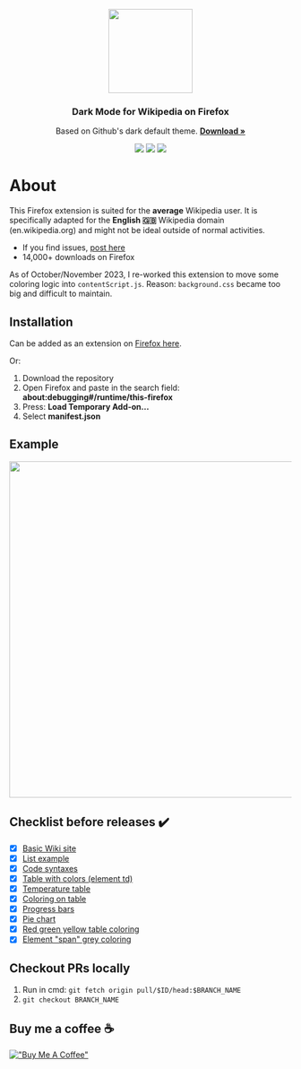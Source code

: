 <p align="center">
  <img src="https://github.com/hirschan/Dark-Mode-Wikipedia/blob/master/dark_wiki_icon_large.png" width="150"/>
</p>

<h3 align="center">Dark Mode for Wikipedia on Firefox</h3>
<p align="center">
Based on Github's dark default theme.
<a href="https://addons.mozilla.org/firefox/addon/dark-mode-for-wikipedia/"><strong>Download »</strong></a>
</p>


<p align="center">
<img src="https://img.shields.io/amo/users/dark-mode-for-wikipedia"/> <img src="https://img.shields.io/amo/dw/dark-mode-for-wikipedia"/> <img src="https://img.shields.io/github/issues/hirschan/Dark-Mode-Wikipedia"/>
</p>

# About
This Firefox extension is suited for the **average** Wikipedia user. It is specifically adapted for the **English 🇬🇧** Wikipedia domain (en.wikipedia.org) and might not be ideal outside of normal activities.
* If you find issues, [post here](https://github.com/hirschan/Dark-Mode-Wikipedia/issues/21)
* 14,000+ downloads on Firefox

As of October/November 2023, I re-worked this extension to move some coloring logic into `contentScript.js`. Reason: `background.css` became too big and difficult to maintain.

## Installation
Can be added as an extension on [Firefox here](https://addons.mozilla.org/firefox/addon/dark-mode-for-wikipedia/).

Or:
1. Download the repository
2. Open Firefox and paste in the search field: **about:debugging#/runtime/this-firefox**
3. Press: **Load Temporary Add-on...**
4. Select **manifest.json**

## Example
<img src ="https://github.com/hirschan/Dark-Mode-Wikipedia/blob/master/screenshots/screenshot_example_nov_2023.png" width="600">

## Checklist before releases ✔️
- [X] [Basic Wiki site](https://en.wikipedia.org/wiki/United_Kingdom)
- [X] [List example](https://en.wikipedia.org/wiki/List_of_countries_by_total_health_expenditure_per_capita)
- [X] [Code syntaxes](https://en.wikipedia.org/wiki/%22Hello,_World!%22_program#Examples)
- [X] [Table with colors (element td)](https://es.wikipedia.org/wiki/King_Crimson#Componentes_del_grupo_por_%C3%A1lbumes)
- [X] [Temperature table](https://en.wikipedia.org/wiki/London#Climate)
- [X] [Coloring on table](https://en.wikipedia.org/wiki/Democracy_Index#By_region)
- [X] [Progress bars](https://en.wikipedia.org/wiki/2018_Swedish_general_election#Parties)
- [X] [Pie chart](https://en.wikipedia.org/wiki/Wikipedia#Language_editions)
- [X] [Red green yellow table coloring](https://en.wikipedia.org/wiki/Nordic_Defence_Cooperation#Limitations)
- [X] [Element "span" grey coloring](https://en.wikipedia.org/wiki/Affricate)

## Checkout PRs locally
1. Run in cmd: `git fetch origin pull/$ID/head:$BRANCH_NAME`
2. `git checkout BRANCH_NAME`

## Buy me a coffee ☕
[!["Buy Me A Coffee"](https://www.buymeacoffee.com/assets/img/custom_images/orange_img.png)](https://www.buymeacoffee.com/hirschan)
